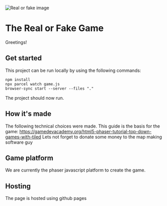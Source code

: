 ![Real or fake image](https://realorfake.dutrippar.se/wp-content/uploads/2022/04/Asset-3@4x-300x178.png)

# The Real or Fake Game

Greetings!

## Get started

This project can be run locally by using the following commands:

```
npm install
npx parcel watch game.js
browser-sync start --server --files "."
```

The project should now run.

## How it's made

The following technical choices were made.
This guide is the basis for the game:
https://gamedevacademy.org/html5-phaser-tutorial-top-down-games-with-tiled
Lets not forget to donate some money to the map making software guy

## Game platform

We are currently the phaser javascript platform to create the game.

## Hosting

The page is hosted using github pages
